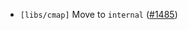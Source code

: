 - `[libs/cmap]` Move to `internal`
  ([\#1485](https://github.com/depinnetwork/por-consensus/pull/1485))